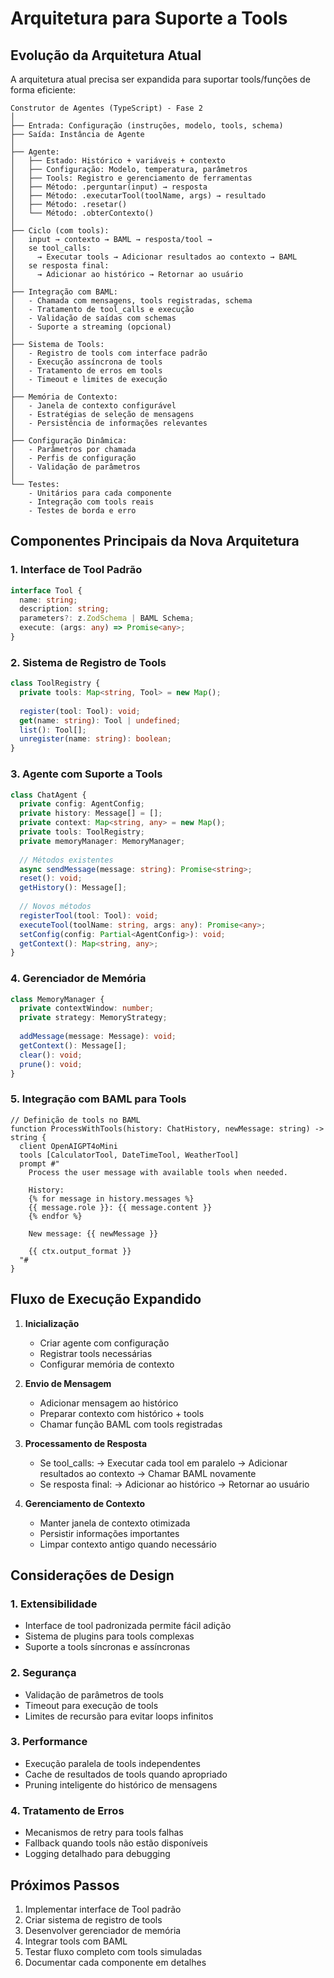 # Arquitetura para Suporte a Tools

## Evolução da Arquitetura Atual

A arquitetura atual precisa ser expandida para suportar tools/funções de forma eficiente:

```
Construtor de Agentes (TypeScript) - Fase 2
│
├── Entrada: Configuração (instruções, modelo, tools, schema)
├── Saída: Instância de Agente
│
├── Agente:
│   ├── Estado: Histórico + variáveis + contexto
│   ├── Configuração: Modelo, temperatura, parâmetros
│   ├── Tools: Registro e gerenciamento de ferramentas
│   ├── Método: .perguntar(input) → resposta
│   ├── Método: .executarTool(toolName, args) → resultado
│   ├── Método: .resetar()
│   └── Método: .obterContexto()
│
├── Ciclo (com tools):
│   input → contexto → BAML → resposta/tool → 
│   se tool_calls:
│     → Executar tools → Adicionar resultados ao contexto → BAML
│   se resposta final:
│     → Adicionar ao histórico → Retornar ao usuário
│
├── Integração com BAML:
│   - Chamada com mensagens, tools registradas, schema
│   - Tratamento de tool_calls e execução
│   - Validação de saídas com schemas
│   - Suporte a streaming (opcional)
│
├── Sistema de Tools:
│   - Registro de tools com interface padrão
│   - Execução assíncrona de tools
│   - Tratamento de erros em tools
│   - Timeout e limites de execução
│
├── Memória de Contexto:
│   - Janela de contexto configurável
│   - Estratégias de seleção de mensagens
│   - Persistência de informações relevantes
│
├── Configuração Dinâmica:
│   - Parâmetros por chamada
│   - Perfis de configuração
│   - Validação de parâmetros
│
└── Testes:
    - Unitários para cada componente
    - Integração com tools reais
    - Testes de borda e erro
```

## Componentes Principais da Nova Arquitetura

### 1. Interface de Tool Padrão

```typescript
interface Tool {
  name: string;
  description: string;
  parameters?: z.ZodSchema | BAML Schema;
  execute: (args: any) => Promise<any>;
}
```

### 2. Sistema de Registro de Tools

```typescript
class ToolRegistry {
  private tools: Map<string, Tool> = new Map();
  
  register(tool: Tool): void;
  get(name: string): Tool | undefined;
  list(): Tool[];
  unregister(name: string): boolean;
}
```

### 3. Agente com Suporte a Tools

```typescript
class ChatAgent {
  private config: AgentConfig;
  private history: Message[] = [];
  private context: Map<string, any> = new Map();
  private tools: ToolRegistry;
  private memoryManager: MemoryManager;
  
  // Métodos existentes
  async sendMessage(message: string): Promise<string>;
  reset(): void;
  getHistory(): Message[];
  
  // Novos métodos
  registerTool(tool: Tool): void;
  executeTool(toolName: string, args: any): Promise<any>;
  setConfig(config: Partial<AgentConfig>): void;
  getContext(): Map<string, any>;
}
```

### 4. Gerenciador de Memória

```typescript
class MemoryManager {
  private contextWindow: number;
  private strategy: MemoryStrategy;
  
  addMessage(message: Message): void;
  getContext(): Message[];
  clear(): void;
  prune(): void;
}
```

### 5. Integração com BAML para Tools

```
// Definição de tools no BAML
function ProcessWithTools(history: ChatHistory, newMessage: string) -> string {
  client OpenAIGPT4oMini
  tools [CalculatorTool, DateTimeTool, WeatherTool]
  prompt #"
    Process the user message with available tools when needed.
    
    History:
    {% for message in history.messages %}
    {{ message.role }}: {{ message.content }}
    {% endfor %}
    
    New message: {{ newMessage }}
    
    {{ ctx.output_format }}
  "#
}
```

## Fluxo de Execução Expandido

1. **Inicialização**
   - Criar agente com configuração
   - Registrar tools necessárias
   - Configurar memória de contexto

2. **Envio de Mensagem**
   - Adicionar mensagem ao histórico
   - Preparar contexto com histórico + tools
   - Chamar função BAML com tools registradas

3. **Processamento de Resposta**
   - Se tool_calls:
     → Executar cada tool em paralelo
     → Adicionar resultados ao contexto
     → Chamar BAML novamente
   - Se resposta final:
     → Adicionar ao histórico
     → Retornar ao usuário

4. **Gerenciamento de Contexto**
   - Manter janela de contexto otimizada
   - Persistir informações importantes
   - Limpar contexto antigo quando necessário

## Considerações de Design

### 1. Extensibilidade
- Interface de tool padronizada permite fácil adição
- Sistema de plugins para tools complexas
- Suporte a tools síncronas e assíncronas

### 2. Segurança
- Validação de parâmetros de tools
- Timeout para execução de tools
- Limites de recursão para evitar loops infinitos

### 3. Performance
- Execução paralela de tools independentes
- Cache de resultados de tools quando apropriado
- Pruning inteligente do histórico de mensagens

### 4. Tratamento de Erros
- Mecanismos de retry para tools falhas
- Fallback quando tools não estão disponíveis
- Logging detalhado para debugging

## Próximos Passos

1. Implementar interface de Tool padrão
2. Criar sistema de registro de tools
3. Desenvolver gerenciador de memória
4. Integrar tools com BAML
5. Testar fluxo completo com tools simuladas
6. Documentar cada componente em detalhes